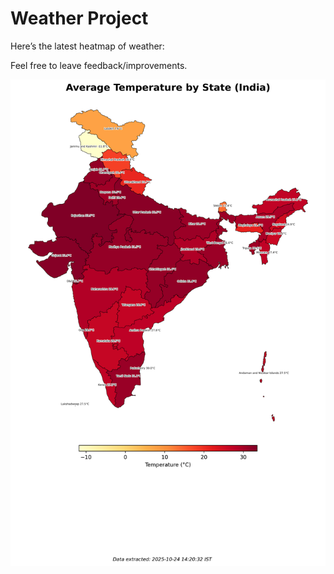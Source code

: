 # Weather Project

Here’s the latest heatmap of weather:

Feel free to leave feedback/improvements.

![India Heatmap](docs/assets/india_heatmap.png?v=FB3DDA)
